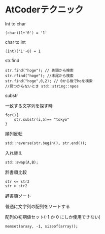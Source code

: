 # AtCoderテクニック

Int to char

```
(char)(1+'0') = '1'
```

char to int

```
(int)('1'-0) = 1
```

str.find

```
str.find("hoge"); // 先頭から検索
str.rfind("hoge"); //末尾から検索
str.find("hoge",0,2); // 0から後でhoを検索
//見つからないとき std::string::npos
```

substr

一致する文字列を探す時

```
for(){
	str.substr(i,5)== "tokyo"
}
```

順列反転

```
std::reverse(str.begin(), str.end());
```

入れ替え

```
std::swap(A,B);
```

辞書順比較

```
str <= str2 
str > str2 
```

辞書順ソート

普通に文字列の配列をソートする

配列の初期値セット(-1 か 0 にしか使用できない)

```
memset(araay, -1, sizeof(array));
```


